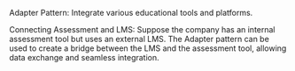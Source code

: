 Adapter Pattern: Integrate various educational tools and platforms.

Connecting Assessment and LMS: Suppose the company has an internal assessment tool but uses an external LMS. The Adapter pattern can be used to create a bridge between the LMS and the assessment tool, allowing data exchange and seamless integration.